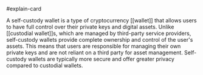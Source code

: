 #explain-card 

A self-custody wallet is a type of cryptocurrency [[wallet]] that allows users to have full control over their private keys and digital assets. Unlike [[custodial wallet]]s, which are managed by third-party service providers, self-custody wallets provide complete ownership and control of the user's assets. This means that users are responsible for managing their own private keys and are not reliant on a third party for asset management. Self-custody wallets are typically more secure and offer greater privacy compared to custodial wallets.